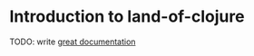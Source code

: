 # Introduction to land-of-clojure

TODO: write [great documentation](http://jacobian.org/writing/what-to-write/)

